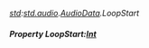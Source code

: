 _[std](../../modules/std/std-module.md):[std.audio](../../modules/std/std-audio.md).[AudioData](../../modules/std/std-audio-audiodata.md).LoopStart_
##### Property LoopStart:[Int](../../modules/wonkey/wonkey-types-int.md)
